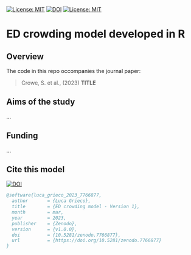 [![License: MIT](https://img.shields.io/badge/License-MIT-yellow.svg)](https://opensource.org/licenses/MIT)
[![DOI](https://zenodo.org/badge/DOI/10.5281/zenodo.7766877.svg)](https://doi.org/10.5281/zenodo.7766877)
[![License: MIT](https://img.shields.io/badge/ORCID-0000--0002--8733--6062-brightgreen)](https://orcid.org/0000-0002-8733-6062)


# ED crowding model developed in R

## Overview

The code in this repo occompanies the journal paper:

> Crowe, S. et al., (2023) **TITLE**

  

## Aims of the study

...


## Funding

...



## Cite this model

[![DOI](https://zenodo.org/badge/DOI/10.5281/zenodo.7766877.svg)](https://doi.org/10.5281/zenodo.7766877)

```bibtex
@software{luca_grieco_2023_7766877,
  author       = {Luca Grieco},
  title        = {ED crowding model - Version 1},
  month        = mar,
  year         = 2023,
  publisher    = {Zenodo},
  version      = {v1.0.0},
  doi          = {10.5281/zenodo.7766877},
  url          = {https://doi.org/10.5281/zenodo.7766877}
}
```



